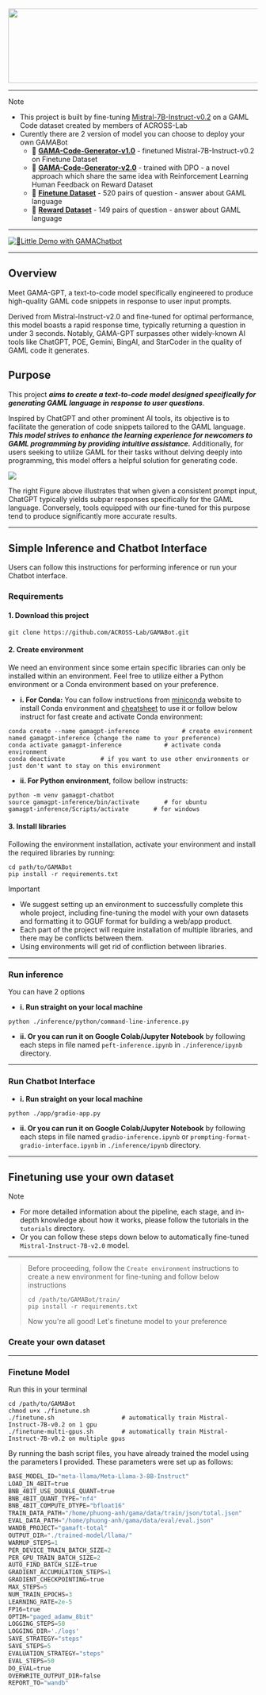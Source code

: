 <p align="center">
    <br>
    <img src="https://github.com/ACROSS-Lab/GAMABot/blob/main/assets/logo.png" width="1000" height="150"/>
    <br>
</p>


--------
> [!NOTE]
> - This project is built by fine-tuning [Mistral-7B-Instruct-v0.2](https://huggingface.co/mistralai/Mistral-7B-Instruct-v0.2) on a GAML Code dataset created by members of ACROSS-Lab
> - Curently there are 2 version of model you can choose to deploy your own GAMABot
>   - 🤗 [**GAMA-Code-Generator-v1.0**](https://huggingface.co/Phanh2532/GAMA-Code-generator-v1.0) - finetuned Mistral-7B-Instruct-v0.2 on Finetune Dataset
>   - 🤗 [**GAMA-Code-Generator-v2.0**](https://huggingface.co/Phanh2532/GAMA-Code-generator-v2.0) - trained with DPO - a novel approach which share the same idea with Reinforcement Learning Human Feedback on Reward Dataset
>   - 🚀 [**Finetune Dataset**](https://huggingface.co/datasets/Phanh2532/GAML-Data) - 520 pairs of question - answer about GAML language
>   - 🚀 [**Reward Dataset**](https://huggingface.co/datasets/Phanh2532/reward-GAML) - 149 pairs of question - answer about GAML language

--------
[![🚀**Little Demo with GAMAChatbot**](https://github.com/ACROSS-Lab/GAMA-Code-Generator/blob/main/assets/DemoGAMABOT.png)](https://www.youtube.com/watch?v=7m-WpGrlJ0U)

--------
## Overview 
Meet GAMA-GPT, a text-to-code model specifically engineered to produce high-quality GAML code snippets in response to user input prompts. 

Derived from Mistral-Instruct-v2.0 and fine-tuned for optimal performance, this model boasts a rapid response time, typically returning a question in under 3 seconds. Notably, GAMA-GPT surpasses other widely-known AI tools like ChatGPT, POE, Gemini, BingAI, and StarCoder in the quality of GAML code it generates.


## Purpose
This project **_aims to create a text-to-code model designed specifically for generating GAML language in response to user questions_**. 

Inspired by ChatGPT and other prominent AI tools, its objective is to facilitate the generation of code snippets tailored to the GAML language. **_This model strives to enhance the learning experience for newcomers to GAML programming by providing intuitive assistance._** Additionally, for users seeking to utilize GAML for their tasks without delving deeply into programming, this model offers a helpful solution for generating code.

![](https://github.com/ACROSS-Lab/GAMA-Code-Generator/blob/main/assets/comparison-img.png)

The right Figure above illustrates that when given a consistent prompt input, ChatGPT typically yields subpar responses specifically for the GAML language. Conversely, tools equipped with our fine-tuned for this purpose tend to produce significantly more accurate results.

------

## Simple Inference and Chatbot Interface
Users can follow this instructions for performing inference or run your Chatbot interface.


### Requirements
#### 1. Download this project 
```
git clone https://github.com/ACROSS-Lab/GAMABot.git
```

#### 2. Create environment
We need an environment since some ertain specific libraries can only be installed within an environment.
Feel free to utilize either a Python environment or a Conda environment based on your preference.

  - **i. For Conda:**
          You can follow instructions from  [miniconda](https://docs.anaconda.com/free/miniconda/index.html) website to install Conda environment and [cheatsheet](https://docs.conda.io/projects/conda/en/4.6.0/_downloads/52a95608c49671267e40c689e0bc00ca/conda-cheatsheet.pdf) to use it or follow below instruct for fast create and activate Conda environment:
```
conda create --name gamagpt-inference            # create environment named gamagpt-inference (change the name to your preference)
conda activate gamagpt-inference            # activate conda environment
conda deactivate          # if you want to use other environments or just don't want to stay on this environment
``` 
  - **ii. For Python environment**, follow bellow instructs:
```
python -m venv gamagpt-chatbot
source gamagpt-inference/bin/activate       # for ubuntu
gamagpt-inference/Scripts/activate       # for windows
```
#### 3. Install libraries
Following the environment installation, activate your environment and install the required libraries by running:
```
cd path/to/GAMABot
pip install -r requirements.txt
```
> [!IMPORTANT]
> - We suggest setting up an environment to successfully complete this whole project, including fine-tuning the model with your own datasets and formatting it to GGUF format for building a web/app product.
> - Each part of the project will require installation of multiple libraries, and there may be conflicts between them.
> - Using environments will get rid of confliction between libraries.
------
### Run inference
You can have 2 options
- **i. Run straight on your local machine**
```
python ./inference/python/command-line-inference.py
```
- **ii. Or you can run it on Google Colab/Jupyter Notebook** by following each steps in file named `peft-inference.ipynb` in `./inference/ipynb` directory. 

------
### Run Chatbot Interface
- **i. Run straight on your local machine**
```
python ./app/gradio-app.py
```
- **ii. Or you can run it on Google Colab/Jupyter Notebook** by following each steps in file named `gradio-inference.ipynb` or `prompting-format-gradio-interface.ipynb` in `./inference/ipynb` directory. 

------


## Finetuning use your own dataset
> [!NOTE]
> - For more detailed information about the pipeline, each stage, and in-depth knowledge about how it works, please follow the tutorials in the `tutorials` directory.
> - Or you can follow these steps down below to automatically fine-tuned `Mistral-Instruct-7B-v2.0` model.
-------
> Before proceeding, follow the `Create environment` instructions to create a new environment for fine-tuning and follow below instructions
> ```
> cd /path/to/GAMABot/train/
> pip install -r requirements.txt        
> ```
> Now you're all good! Let's finetune model to your preference

### Create your own dataset



------
### Finetune Model
Run this in your terminal
```
cd /path/to/GAMABot
chmod u+x ./finetune.sh
./finetune.sh                   # automatically train Mistral-Instruct-7B-v0.2 on 1 gpu
./finetune-multi-gpus.sh        # automatically train Mistral-Instruct-7B-v0.2 on multiple gpus
```
By running the bash script files, you have already trained the model using the parameters I provided. These parameters were set up as follows:
```py
BASE_MODEL_ID="meta-llama/Meta-Llama-3-8B-Instruct"
LOAD_IN_4BIT=true
BNB_4BIT_USE_DOUBLE_QUANT=true
BNB_4BIT_QUANT_TYPE="nf4"
BNB_4BIT_COMPUTE_DTYPE="bfloat16"
TRAIN_DATA_PATH="/home/phuong-anh/gama/data/train/json/total.json"
EVAL_DATA_PATH="/home/phuong-anh/gama/data/eval/eval.json"
WANDB_PROJECT="gamaft-total"
OUTPUT_DIR="./trained-model/llama/"
WARMUP_STEPS=1
PER_DEVICE_TRAIN_BATCH_SIZE=2
PER_GPU_TRAIN_BATCH_SIZE=2
AUTO_FIND_BATCH_SIZE=true
GRADIENT_ACCUMULATION_STEPS=1
GRADIENT_CHECKPOINTING=true
MAX_STEPS=5
NUM_TRAIN_EPOCHS=3
LEARNING_RATE=2e-5
FP16=true
OPTIM="paged_adamw_8bit"
LOGGING_STEPS=50
LOGGING_DIR='./logs'
SAVE_STRATEGY="steps"
SAVE_STEPS=5
EVALUATION_STRATEGY="steps"
EVAL_STEPS=50
DO_EVAL=true
OVERWRITE_OUTPUT_DIR=false
REPORT_TO="wandb"
```

